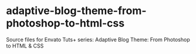 # adaptive-blog-theme-from-photoshop-to-html-css
Source files for Envato Tuts+ series: Adaptive Blog Theme: From Photoshop to HTML &amp; CSS
